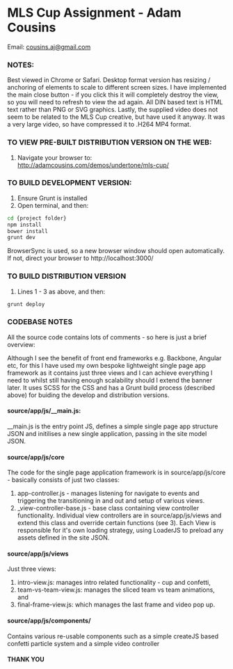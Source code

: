# MLS Cup Assignment - Adam Cousins
Email: cousins.aj@gmail.com

### NOTES:
Best viewed in Chrome or Safari. Desktop format version has resizing / anchoring of elements to scale to different screen sizes.
I have implemented the main close button - if you click this it will completely destroy the view, so you will need to refresh to view the ad again. All DIN based text is HTML text rather than PNG or SVG graphics. Lastly, the supplied video does not seem to be related to the MLS Cup creative, but have used it anyway. It was a very large video, so have compressed it to .H264 MP4 format.

### TO VIEW PRE-BUILT DISTRIBUTION VERSION ON THE WEB:
1. Navigate your browser to: http://adamcousins.com/demos/undertone/mls-cup/


### TO BUILD DEVELOPMENT VERSION:
1. Ensure Grunt is installed
2. Open terminal, and then:

```sh
cd {project folder}
npm install
bower install
grunt dev
```
BrowserSync is used, so a new browser window should open automatically. If not, direct your browser to http://localhost:3000/

### TO BUILD DISTRIBUTION VERSION
1. Lines 1 - 3 as above, and then:

```sh
grunt deploy
```

### CODEBASE NOTES
All the source code contains lots of comments - so here is just a brief overview:

Although I see the benefit of front end frameworks e.g. Backbone, Angular etc, for this I have used my own bespoke lightweight single page
app framework as it contains just three views and I can achieve everything I need to whilst still having enough scalability should I extend the banner later. It uses SCSS for the CSS and has a Grunt build process (described above) for buiding the develop and distribution versions.

#### source/app/js/__main.js:

__main.js is the entry point JS, defines a simple single page app structure JSON and initilises
a new single application, passing in the site model JSON.


#### source/app/js/core
The code for the single page application framework is in source/app/js/core - basically consists of just two classes:

1. app-controller.js - manages listening for navigate to events and triggering the transitioning in and out and setup of various views.
2. _view-controller-base.js - base class containing view controller functionality. Individual view controllers are in source/app/js/views
and extend this class and override certain functions (see 3). Each View is responsible for it's own loading strategy, using LoaderJS to preload any assets defined in the site JSON.


#### source/app/js/views
Just three views:
1. intro-view.js: manages intro related functionality - cup and confetti,
2. team-vs-team-view.js: manages the sliced team vs team animations, and
3. final-frame-view.js: which manages the last frame and video pop up.


#### source/app/js/components/
Contains various re-usable components such as a simple createJS based confetti particle system and a simple video controller

#### THANK YOU
